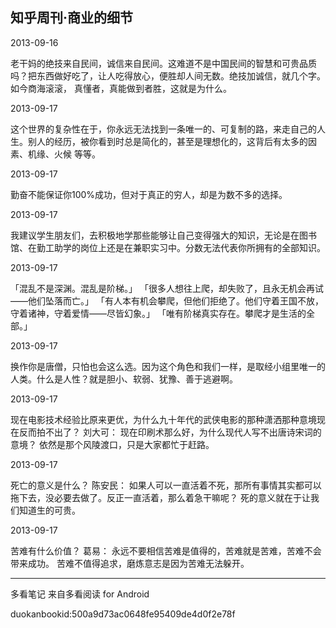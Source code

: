 ## 知乎周刊·商业的细节

  

2013-09-16

老干妈的绝技来自民间，诚信来自民间。这难道不是中国民间的智慧和可贵品质吗？把东西做好吃了，让人吃得放心，便胜却人间无数。绝技加诚信，就几个字。如今商海滚滚，
真懂者，真能做到者胜，这就是为什么。

  

2013-09-17

这个世界的复杂性在于，你永远无法找到一条唯一的、可复制的路，来走自己的人生。别人的经历，被你看到时总是简化的，甚至是理想化的，这背后有太多的因素、机缘、火候
等等。

  

2013-09-17

勤奋不能保证你100%成功，但对于真正的穷人，却是为数不多的选择。

  

2013-09-17

我建议学生朋友们，去积极地学那些能够让自己变得强大的知识，无论是在图书馆、在勤工助学的岗位上还是在兼职实习中。分数无法代表你所拥有的全部知识。

  

2013-09-17

「混乱不是深渊。混乱是阶梯。」 「很多人想往上爬，却失败了，且永无机会再试——他们坠落而亡。」
「有人本有机会攀爬，但他们拒绝了。他们守着王国不放，守着诸神，守着爱情——尽皆幻象。」 「唯有阶梯真实存在。攀爬才是生活的全部。」

  

2013-09-17

换作你是唐僧，只怕也会这么选。因为这个角色和我们一样，是取经小组里唯一的人类。什么是人性？就是胆小、软弱、犹豫、善于逃避啊。

  

2013-09-17

现在电影技术经验比原来更优，为什么九十年代的武侠电影的那种潇洒那种意境现在反而拍不出了？ 刘大可： 现在印刷术那么好，为什么现代人写不出唐诗宋词的意境？
依然是那个风陵渡口，只是大家都忙于赶路。

  

2013-09-17

死亡的意义是什么？ 陈安民： 如果人可以一直活着不死，那所有事情其实都可以拖下去，没必要去做了。反正一直活着，那么着急干嘛呢？
死的意义就在于让我们知道生的可贵。

  

2013-09-17

苦难有什么价值？ 葛易： 永远不要相信苦难是值得的，苦难就是苦难，苦难不会带来成功。 苦难不值得追求，磨炼意志是因为苦难无法躲开。

* * *

多看笔记 来自多看阅读 for Android

duokanbookid:500a9d73ac0648fe95409de4d0f2e78f

